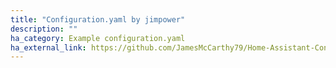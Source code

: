 ```yaml
---
title: "Configuration.yaml by jimpower"
description: ""
ha_category: Example configuration.yaml
ha_external_link: https://github.com/JamesMcCarthy79/Home-Assistant-Config
---
```

